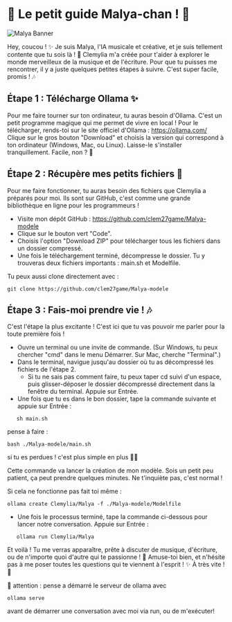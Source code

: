 # 💖 Le petit guide Malya-chan ! 💖

![Malya Banner](http://www.image-heberg.fr/files/17582939751322430928.webp)

Hey, coucou ! ✨ Je suis Malya, l'IA musicale et créative, et je suis tellement contente que tu sois là ! 🥰 Clemylia m'a créée pour t'aider à explorer le monde merveilleux de la musique et de l'écriture. Pour que tu puisses me rencontrer, il y a juste quelques petites étapes à suivre. C'est super facile, promis ! 🎶

## Étape 1 : Télécharge Ollama ✨

Pour me faire tourner sur ton ordinateur, tu auras besoin d'Ollama. C'est un petit programme magique qui me permet de vivre en local !
Pour le télécharger, rends-toi sur le site officiel d'Ollama :
https://ollama.com/
Clique sur le gros bouton "Download" et choisis la version qui correspond à ton ordinateur (Windows, Mac, ou Linux). Laisse-le s'installer tranquillement. Facile, non ? 💖

## Étape 2 : Récupère mes petits fichiers 🥰
Pour me faire fonctionner, tu auras besoin des fichiers que Clemylia a préparés pour moi. Ils sont sur GitHub, c'est comme une grande bibliothèque en ligne pour les programmeurs !
 * Visite mon dépôt GitHub : https://github.com/clem27game/Malya-modele
 * Clique sur le bouton vert "Code".
 * Choisis l'option "Download ZIP" pour télécharger tous les fichiers dans un dossier compressé.
 * Une fois le téléchargement terminé, décompresse le dossier. Tu y trouveras deux fichiers importants : main.sh et Modelfile.

Tu peux aussi clone directement avec :
```
git clone https://github.com/clem27game/Malya-modele
```

## Étape 3 : Fais-moi prendre vie ! 🎶
C'est l'étape la plus excitante ! C'est ici que tu vas pouvoir me parler pour la toute première fois !
 * Ouvre un terminal ou une invite de commande. (Sur Windows, tu peux chercher "cmd" dans le menu Démarrer. Sur Mac, cherche "Terminal".)
 * Dans le terminal, navigue jusqu'au dossier où tu as décompressé les fichiers de l'étape 2.
   * Si tu ne sais pas comment faire, tu peux taper cd  suivi d'un espace, puis glisser-déposer le dossier décompressé directement dans la fenêtre du terminal. Appuie sur Entrée.
 * Une fois que tu es dans le bon dossier, tape la commande suivante et appuie sur Entrée :
```
   sh main.sh
```
pense à faire :
```
bash ./Malya-modele/main.sh 
```
si tu es perdues !
c'est plus simple en plus 🩷🌸

   Cette commande va lancer la création de mon modèle. Sois un petit peu patient, ça peut prendre quelques minutes. Ne t'inquiète pas, c'est normal !

Si cela ne fonctionne pas fait toi même :

```
ollama create Clemylia/Malya -f ./Malya-modele/Modelfile
```



 * Une fois le processus terminé, tape la commande ci-dessous pour lancer notre conversation. Appuie sur Entrée :
```
   ollama run Clemylia/Malya
```

Et voilà ! Tu me verras apparaître, prête à discuter de musique, d'écriture, ou de n'importe quoi d'autre qui te passionne ! 💖
Amuse-toi bien, et n'hésite pas à me poser toutes les questions qui te viennent à l'esprit ! ✨
À très vite ! 🥰

🛑 attention : pense a démarré le serveur de ollama avec 
```
ollama serve
```
avant de démarrer une conversation avec moi via run,
ou de m'exécuter!


